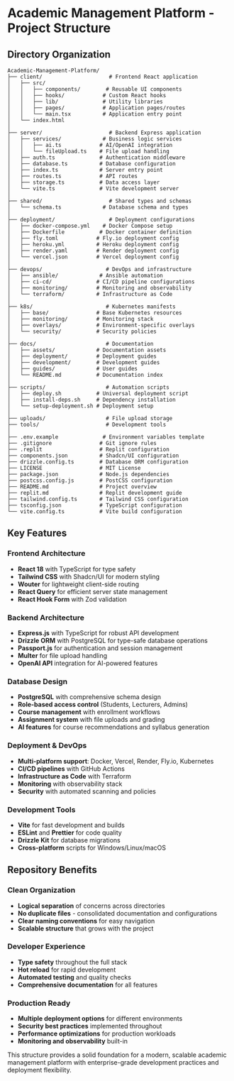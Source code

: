 # Academic Management Platform - Project Structure

## Directory Organization

```
Academic-Management-Platform/
├── client/                     # Frontend React application
│   ├── src/
│   │   ├── components/        # Reusable UI components
│   │   ├── hooks/            # Custom React hooks
│   │   ├── lib/              # Utility libraries
│   │   ├── pages/            # Application pages/routes
│   │   └── main.tsx          # Application entry point
│   └── index.html
│
├── server/                     # Backend Express application
│   ├── services/             # Business logic services
│   │   ├── ai.ts            # AI/OpenAI integration
│   │   └── fileUpload.ts    # File upload handling
│   ├── auth.ts              # Authentication middleware
│   ├── database.ts          # Database configuration
│   ├── index.ts             # Server entry point
│   ├── routes.ts            # API routes
│   ├── storage.ts           # Data access layer
│   └── vite.ts              # Vite development server
│
├── shared/                     # Shared types and schemas
│   └── schema.ts             # Database schema and types
│
├── deployment/                 # Deployment configurations
│   ├── docker-compose.yml    # Docker Compose setup
│   ├── Dockerfile           # Docker container definition
│   ├── fly.toml            # Fly.io deployment config
│   ├── heroku.yml          # Heroku deployment config
│   ├── render.yaml         # Render deployment config
│   └── vercel.json         # Vercel deployment config
│
├── devops/                    # DevOps and infrastructure
│   ├── ansible/             # Ansible automation
│   ├── ci-cd/              # CI/CD pipeline configurations
│   ├── monitoring/         # Monitoring and observability
│   └── terraform/          # Infrastructure as Code
│
├── k8s/                       # Kubernetes manifests
│   ├── base/               # Base Kubernetes resources
│   ├── monitoring/         # Monitoring stack
│   ├── overlays/           # Environment-specific overlays
│   └── security/           # Security policies
│
├── docs/                      # Documentation
│   ├── assets/             # Documentation assets
│   ├── deployment/         # Deployment guides
│   ├── development/        # Development guides
│   ├── guides/             # User guides
│   └── README.md           # Documentation index
│
├── scripts/                   # Automation scripts
│   ├── deploy.sh           # Universal deployment script
│   ├── install-deps.sh     # Dependency installation
│   └── setup-deployment.sh # Deployment setup
│
├── uploads/                   # File upload storage
├── tools/                     # Development tools
│
├── .env.example              # Environment variables template
├── .gitignore               # Git ignore rules
├── .replit                  # Replit configuration
├── components.json          # Shadcn/UI configuration
├── drizzle.config.ts        # Database ORM configuration
├── LICENSE                  # MIT License
├── package.json             # Node.js dependencies
├── postcss.config.js        # PostCSS configuration
├── README.md                # Project overview
├── replit.md                # Replit development guide
├── tailwind.config.ts       # Tailwind CSS configuration
├── tsconfig.json            # TypeScript configuration
└── vite.config.ts           # Vite build configuration
```

## Key Features

### Frontend Architecture
- **React 18** with TypeScript for type safety
- **Tailwind CSS** with Shadcn/UI for modern styling
- **Wouter** for lightweight client-side routing
- **React Query** for efficient server state management
- **React Hook Form** with Zod validation

### Backend Architecture
- **Express.js** with TypeScript for robust API development
- **Drizzle ORM** with PostgreSQL for type-safe database operations
- **Passport.js** for authentication and session management
- **Multer** for file upload handling
- **OpenAI API** integration for AI-powered features

### Database Design
- **PostgreSQL** with comprehensive schema design
- **Role-based access control** (Students, Lecturers, Admins)
- **Course management** with enrollment workflows
- **Assignment system** with file uploads and grading
- **AI features** for course recommendations and syllabus generation

### Deployment & DevOps
- **Multi-platform support**: Docker, Vercel, Render, Fly.io, Kubernetes
- **CI/CD pipelines** with GitHub Actions
- **Infrastructure as Code** with Terraform
- **Monitoring** with observability stack
- **Security** with automated scanning and policies

### Development Tools
- **Vite** for fast development and builds
- **ESLint** and **Prettier** for code quality
- **Drizzle Kit** for database migrations
- **Cross-platform** scripts for Windows/Linux/macOS

## Repository Benefits

### Clean Organization
- **Logical separation** of concerns across directories
- **No duplicate files** - consolidated documentation and configurations
- **Clear naming conventions** for easy navigation
- **Scalable structure** that grows with the project

### Developer Experience
- **Type safety** throughout the full stack
- **Hot reload** for rapid development
- **Automated testing** and quality checks
- **Comprehensive documentation** for all features

### Production Ready
- **Multiple deployment options** for different environments
- **Security best practices** implemented throughout
- **Performance optimizations** for production workloads
- **Monitoring and observability** built-in

This structure provides a solid foundation for a modern, scalable academic management platform with enterprise-grade development practices and deployment flexibility.